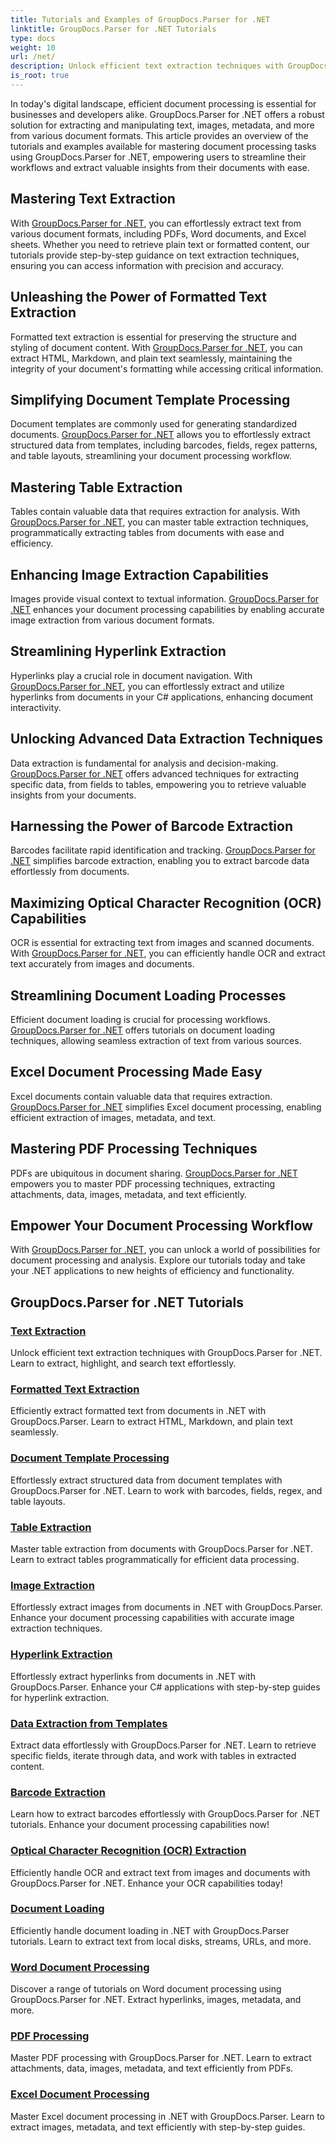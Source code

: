 ```yaml
---
title: Tutorials and Examples of GroupDocs.Parser for .NET 
linktitle: GroupDocs.Parser for .NET Tutorials
type: docs
weight: 10
url: /net/
description: Unlock efficient text extraction techniques with GroupDocs.Parser for .NET. Extract, highlight, and search text seamlessly for enhanced document processing.
is_root: true
---
```

In today's digital landscape, efficient document processing is essential for businesses and developers alike. GroupDocs.Parser for .NET offers a robust solution for extracting and manipulating text, images, metadata, and more from various document formats. This article provides an overview of the tutorials and examples available for mastering document processing tasks using GroupDocs.Parser for .NET, empowering users to streamline their workflows and extract valuable insights from their documents with ease.

## Mastering Text Extraction
With [GroupDocs.Parser for .NET](./text-extraction/), you can effortlessly extract text from various document formats, including PDFs, Word documents, and Excel sheets. Whether you need to retrieve plain text or formatted content, our tutorials provide step-by-step guidance on text extraction techniques, ensuring you can access information with precision and accuracy.

## Unleashing the Power of Formatted Text Extraction
Formatted text extraction is essential for preserving the structure and styling of document content. With [GroupDocs.Parser for .NET](./formatted-text-extraction/), you can extract HTML, Markdown, and plain text seamlessly, maintaining the integrity of your document's formatting while accessing critical information.

## Simplifying Document Template Processing
Document templates are commonly used for generating standardized documents. [GroupDocs.Parser for .NET](./document-template-processing/) allows you to effortlessly extract structured data from templates, including barcodes, fields, regex patterns, and table layouts, streamlining your document processing workflow.

## Mastering Table Extraction
Tables contain valuable data that requires extraction for analysis. With [GroupDocs.Parser for .NET](./table-extraction/), you can master table extraction techniques, programmatically extracting tables from documents with ease and efficiency.

## Enhancing Image Extraction Capabilities
Images provide visual context to textual information. [GroupDocs.Parser for .NET](./image-extraction/) enhances your document processing capabilities by enabling accurate image extraction from various document formats.

## Streamlining Hyperlink Extraction
Hyperlinks play a crucial role in document navigation. With [GroupDocs.Parser for .NET](./hyperlink-extraction/), you can effortlessly extract and utilize hyperlinks from documents in your C# applications, enhancing document interactivity.

## Unlocking Advanced Data Extraction Techniques
Data extraction is fundamental for analysis and decision-making. [GroupDocs.Parser for .NET](./data-extraction-from-templates/) offers advanced techniques for extracting specific data, from fields to tables, empowering you to retrieve valuable insights from your documents.

## Harnessing the Power of Barcode Extraction
Barcodes facilitate rapid identification and tracking. [GroupDocs.Parser for .NET](./barcode-extraction/) simplifies barcode extraction, enabling you to extract barcode data effortlessly from documents.

## Maximizing Optical Character Recognition (OCR) Capabilities
OCR is essential for extracting text from images and scanned documents. With [GroupDocs.Parser for .NET](./ocr-extraction/), you can efficiently handle OCR and extract text accurately from images and documents.

## Streamlining Document Loading Processes
Efficient document loading is crucial for processing workflows. [GroupDocs.Parser for .NET](./document-loading/) offers tutorials on document loading techniques, allowing seamless extraction of text from various sources.

## Excel Document Processing Made Easy
Excel documents contain valuable data that requires extraction. [GroupDocs.Parser for .NET](./excel-document-processing/) simplifies Excel document processing, enabling efficient extraction of images, metadata, and text.

## Mastering PDF Processing Techniques
PDFs are ubiquitous in document sharing. [GroupDocs.Parser for .NET](./pdf-processing/) empowers you to master PDF processing techniques, extracting attachments, data, images, metadata, and text efficiently.

## Empower Your Document Processing Workflow
With [GroupDocs.Parser for .NET](./word-document-processing/), you can unlock a world of possibilities for document processing and analysis. Explore our tutorials today and take your .NET applications to new heights of efficiency and functionality.

## GroupDocs.Parser for .NET Tutorials
### [Text Extraction](./text-extraction/)
Unlock efficient text extraction techniques with GroupDocs.Parser for .NET. Learn to extract, highlight, and search text effortlessly.
### [Formatted Text Extraction](./formatted-text-extraction/)
Efficiently extract formatted text from documents in .NET with GroupDocs.Parser. Learn to extract HTML, Markdown, and plain text seamlessly.
### [Document Template Processing](./document-template-processing/)
Effortlessly extract structured data from document templates with GroupDocs.Parser for .NET. Learn to work with barcodes, fields, regex, and table layouts.
### [Table Extraction](./table-extraction/)
Master table extraction from documents with GroupDocs.Parser for .NET. Learn to extract tables programmatically for efficient data processing.
### [Image Extraction](./image-extraction/)
Effortlessly extract images from documents in .NET with GroupDocs.Parser. Enhance your document processing capabilities with accurate image extraction techniques.
### [Hyperlink Extraction](./hyperlink-extraction/)
Effortlessly extract hyperlinks from documents in .NET with GroupDocs.Parser. Enhance your C# applications with step-by-step guides for hyperlink extraction.
### [Data Extraction from Templates](./data-extraction-from-templates/)
Extract data effortlessly with GroupDocs.Parser for .NET. Learn to retrieve specific fields, iterate through data, and work with tables in extracted content.
### [Barcode Extraction](./barcode-extraction/)
Learn how to extract barcodes effortlessly with GroupDocs.Parser for .NET tutorials. Enhance your document processing capabilities now!
### [Optical Character Recognition (OCR) Extraction](./ocr-extraction/)
Efficiently handle OCR and extract text from images and documents with GroupDocs.Parser for .NET. Enhance your OCR capabilities today!
### [Document Loading](./document-loading/)
Efficiently handle document loading in .NET with GroupDocs.Parser tutorials. Learn to extract text from local disks, streams, URLs, and more.
### [Word Document Processing](./word-document-processing/)
Discover a range of tutorials on Word document processing using GroupDocs.Parser for .NET. Extract hyperlinks, images, metadata, and more.
### [PDF Processing](./pdf-processing/)
Master PDF processing with GroupDocs.Parser for .NET. Learn to extract attachments, data, images, metadata, and text efficiently from PDFs.
### [Excel Document Processing](./excel-document-processing/)
Master Excel document processing in .NET with GroupDocs.Parser. Learn to extract images, metadata, and text efficiently with step-by-step guides.